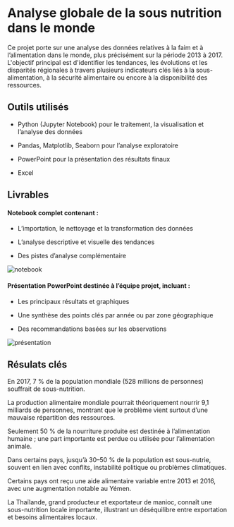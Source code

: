 # Analyse globale de la sous nutrition dans le monde

Ce projet porte sur une analyse des données relatives à la faim et à l’alimentation dans le monde, plus précisément sur la période 2013 à 2017.
L'objectif principal est d'identifier les tendances, les évolutions et les disparités régionales à travers plusieurs indicateurs clés liés à la sous-alimentation, à la sécurité alimentaire ou encore à la disponibilité des ressources.

## Outils utilisés

 - Python (Jupyter Notebook) pour le traitement, la visualisation et l’analyse des données

 - Pandas, Matplotlib, Seaborn pour l’analyse exploratoire

 - PowerPoint pour la présentation des résultats finaux
 
- Excel

## Livrables 

  #### Notebook complet contenant :
  
  - L’importation, le nettoyage et la transformation des données
    
  - L’analyse descriptive et visuelle des tendances
    
  - Des pistes d’analyse complémentaire


![notebook](https://github.com/Torkiell-Angoria/Pandas--Analyse-globale-de-la-sous-nutrition-dans-le-monde/blob/main/img/notebook-aide-alimentaire.gif)
 
 #### Présentation PowerPoint destinée à l’équipe projet, incluant :

  - Les principaux résultats et graphiques

  - Une synthèse des points clés par année ou par zone géographique

  - Des recommandations basées sur les observations


![présentation](https://github.com/Torkiell-Angoria/Pandas--Analyse-globale-de-la-sous-nutrition-dans-le-monde/blob/main/img/presentation-aide-alimentaire.gif)


## Résulats clés

En 2017, 7 % de la population mondiale (528 millions de personnes) souffrait de sous-nutrition.

La production alimentaire mondiale pourrait théoriquement nourrir 9,1 milliards de personnes, montrant que le problème vient surtout d’une mauvaise répartition des ressources.

Seulement 50 % de la nourriture produite est destinée à l’alimentation humaine ; une part importante est perdue ou utilisée pour l’alimentation animale.

Dans certains pays, jusqu’à 30–50 % de la population est sous-nutrie, souvent en lien avec conflits, instabilité politique ou problèmes climatiques.

Certains pays ont reçu une aide alimentaire variable entre 2013 et 2016, avec une augmentation notable au Yémen.

La Thaïlande, grand producteur et exportateur de manioc, connaît une sous-nutrition locale importante, illustrant un déséquilibre entre exportation et besoins alimentaires locaux.

